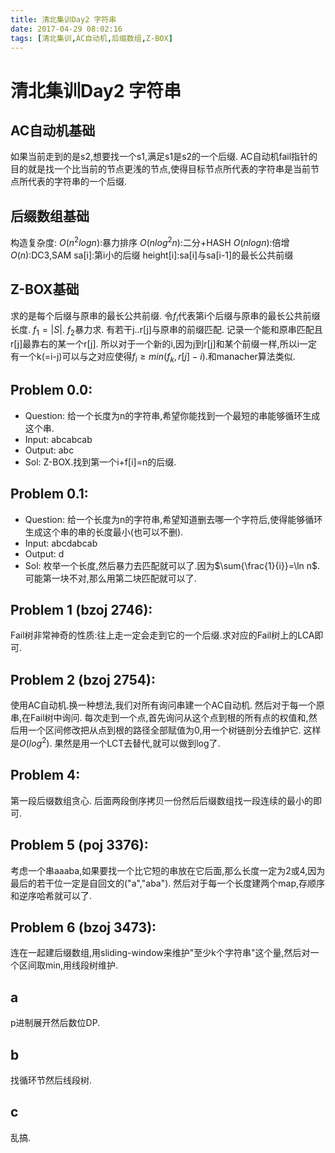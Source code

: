 ```yaml
---
title: 清北集训Day2 字符串
date: 2017-04-29 08:02:16
tags: [清北集训,AC自动机,后缀数组,Z-BOX]
---
```

# 清北集训Day2 字符串

<!--more-->

## AC自动机基础
如果当前走到的是s2,想要找一个s1,满足s1是s2的一个后缀.
AC自动机fail指针的目的就是找一个比当前的节点更浅的节点,使得目标节点所代表的字符串是当前节点所代表的字符串的一个后缀.

## 后缀数组基础
构造复杂度:
$O(n^2logn)$:暴力排序
$O(nlog^2n)$:二分+HASH
$O(nlogn)$:倍增
$O(n)$:DC3,SAM
sa[i]:第i小的后缀
height[i]:sa[i]与sa[i-1]的最长公共前缀

## Z-BOX基础
求的是每个后缀与原串的最长公共前缀.
令$f_i$代表第i个后缀与原串的最长公共前缀长度.
$f_1=|S|$.
$f_2$暴力求.
有若干j..r[j]与原串的前缀匹配.
记录一个能和原串匹配且r[j]最靠右的某一个r[j].
所以对于一个新的i,因为j到r[j]和某个前缀一样,所以i一定有一个k(=i-j)可以与之对应使得$f_i\geq min(f_k,r[j]-i)$.和manacher算法类似.

## Problem 0.0:
- Question:
给一个长度为n的字符串,希望你能找到一个最短的串能够循环生成这个串.
- Input:
abcabcab
- Output:
abc
- Sol:
Z-BOX.找到第一个i+f[i]=n的后缀.

## Problem 0.1:
- Question:
给一个长度为n的字符串,希望知道删去哪一个字符后,使得能够循环生成这个串的串的长度最小(也可以不删).
- Input:
abcdabcab
- Output:
d
- Sol:
枚举一个长度,然后暴力去匹配就可以了.因为$\sum{\frac{1}{i}}=\ln n$.可能第一块不对,那么用第二块匹配就可以了.

## Problem 1 (bzoj 2746):
Fail树非常神奇的性质:往上走一定会走到它的一个后缀.求对应的Fail树上的LCA即可.

## Problem 2 (bzoj 2754):
使用AC自动机.换一种想法,我们对所有询问串建一个AC自动机.
然后对于每一个原串,在Fail树中询问.
每次走到一个点,首先询问从这个点到根的所有点的权值和,然后用一个区间修改把从点到根的路径全部赋值为0,用一个树链剖分去维护它.
这样是$O(log^2)$.
果然是用一个LCT去替代,就可以做到log了.

## Problem 4:
第一段后缀数组贪心.
后面两段倒序拷贝一份然后后缀数组找一段连续的最小的即可.

## Problem 5 (poj 3376):
考虑一个串aaaba,如果要找一个比它短的串放在它后面,那么长度一定为2或4,因为最后的若干位一定是自回文的("a","aba").
然后对于每一个长度建两个map,存顺序和逆序哈希就可以了.

## Problem 6 (bzoj 3473):
连在一起建后缀数组,用sliding-window来维护"至少k个字符串"这个量,然后对一个区间取min,用线段树维护.

## a
p进制展开然后数位DP.

## b
找循环节然后线段树.

## c
乱搞.